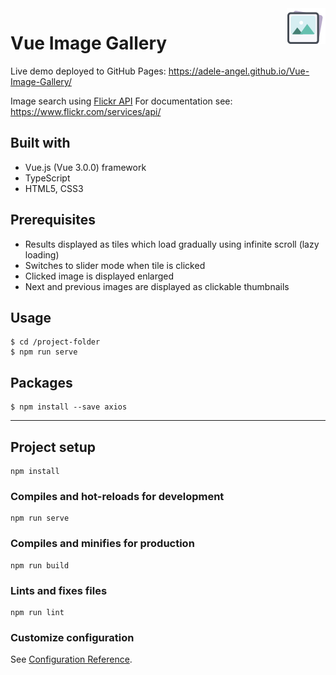 <img src="./src/assets/images/logo.png" align="right" />

# Vue Image Gallery

Live demo deployed to GitHub Pages: https://adele-angel.github.io/Vue-Image-Gallery/

Image search using [Flickr API](https://www.flickr.com/)
For documentation see: https://www.flickr.com/services/api/

## Built with

-   Vue.js (Vue 3.0.0) framework
-   TypeScript
-   HTML5, CSS3

## Prerequisites

-   Results displayed as tiles which load gradually using infinite scroll (lazy loading)
-   Switches to slider mode when tile is clicked
-   Clicked image is displayed enlarged
-   Next and previous images are displayed as clickable thumbnails

## Usage

```
$ cd /project-folder
$ npm run serve
```

## Packages

```
$ npm install --save axios
```

---

## Project setup

```
npm install
```

### Compiles and hot-reloads for development

```
npm run serve
```

### Compiles and minifies for production

```
npm run build
```

### Lints and fixes files

```
npm run lint
```

### Customize configuration

See [Configuration Reference](https://cli.vuejs.org/config/).
